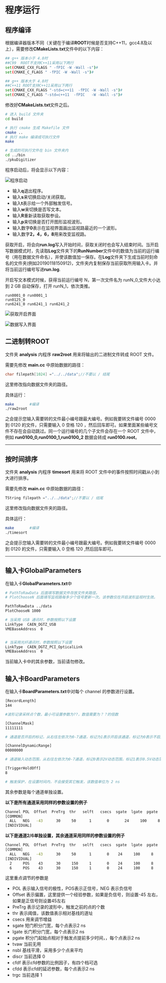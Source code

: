<!-- RUNNING.md --- 
;; 
;; Description: 
;; Author: Hongyi Wu(吴鸿毅)
;; Email: wuhongyi@qq.com 
;; Created: 五 1月 18 15:01:28 2019 (+0800)
;; Last-Updated: 六 1月 19 15:50:56 2019 (+0800)
;;           By: Hongyi Wu(吴鸿毅)
;;     Update #: 14
;; URL: http://wuhongyi.cn -->

# 程序运行

<!-- toc -->

## 程序编译

根据编译器版本不同（关键在于编译**ROOT**时候是否支持C++11，gcc4.8及以上），需要修改**CMakeLists.txt**文件中的以下内容：

```bash
## g++ 版本小于 4.8时
##C99  ROOT不支持C++11采用以下两行
set(CMAKE_CXX_FLAGS " -fPIC -W -Wall -s")#
set(CMAKE_C_FLAGS " -fPIC -W -Wall -s")#

## g++ 版本大于 4.8时
##C++11 ROOT支持C++11采用以下两行
set(CMAKE_CXX_FLAGS "-std=c++11  -fPIC -W -Wall -s")#
set(CMAKE_C_FLAGS "-std=c++11  -fPIC   -W -Wall -s")#
```

修改好**CMakeLists.txt**文件之后。

```bash
# 进入 build 文件夹
cd build

# 执行 cmake 生成 Makefile 文件
cmake ..
# 执行 make 编译成可执行文件
make

# 生成的可执行文件在 bin 文件夹内
cd ../bin
./pkuDigitizer
```


程序启动后，将会显示以下内容：

![程序启动](/img/dgtzinit.png)

- 输入**q**退出程序。
- 输入**s**来切换启动/关闭获取。
- 输入**t**表示给一个外部触发信号。
- 输入**w**来切换是否写文本。
- 输入**R**重新读取获取参设。
- 输入**p**来切换是否打开图形监视波形。
- 输入数字**0**表示在监视界面画出监视路最近的一个波形。
- 输入数字**2，4，6，8**用来改变监视路。

获取开启，将会向**run.log**写入开始时间，获取关闭时也会写入结束时间。当开启写数据模式时，先读取**Log**文件夹下的**RunNumber**文件中的数值为当前的运行编号（用在数据文件命名），并使该数值加一保存。在**Log**文件夹下生成当前时刻命名的文件夹(例如20190118150912)，文件夹内复制保存当前获取所用输入卡。并将当前运行编号写进**run.log**.

开启写文本模式时候，获得当前运行编号 N，第一次文件名为 runN\_0,文件大小达到 2 GB 自动保存，打开 runN\_1，依次类推。

```
run0001_0 run0001_1
run0125_0
run6241_0 run6241_1 run6241_2
```

![获取开启界面](/img/dgtzstart.png)

![数据写入界面](/img/dgtzwrite.png)

<!-- ![在线监视与数据写入界面](/img/dgtzplot.png) -->

## 二进制转ROOT

文件夹 **analysis** 内程序 **raw2root** 用来将输出的二进制文件转成 ROOT 文件。

需要先修改 **main.cc** 中原始数据的路径：

```cpp
char filepath[1024] ="../../data";//不要以 / 结尾
```

这里修改指向数据文件夹的路径。

具体运行：

```bash
make       #编译
./raw2root
```

之会提示您输入需要转的文件最小编号跟最大编号。例如我要转文件编号 0000 到 0120 的文件，只需要输入 0 空格 120 ，然后回车即可。如果里面某些编号文件不存在会自动跳过。同一个运行编号的几个子文件会存在一个 ROOT 文件中，例如 **run0100_0,run0100_1,run0100_2** 数据会转成 **run0100.root**。

----

## 按时间排序

文件夹 **analysis** 内程序 **timesort** 用来将 ROOT 文件中的事件按照时间戳从小到大进行排序。

需要先修改 **main.cc** 中原始数据的路径：

```cpp
TString filepath ="../../data";//不要以 / 结尾
```

这里修改指向数据文件夹的路径。

具体运行：

```bash
make       #编译
./timesort
```

之会提示您输入需要转的文件最小编号跟最大编号。例如我要转文件编号 0000 到 0120 的文件，只需要输入 0 空格 120 ,然后回车即可。

----

## 输入卡GlobalParameters

在输入卡**GlobalParameters.txt**中

```bash
# PathToRawData 后面填写数据文件存放文件夹路径。
# PlotChooseN 后面填写监视路每多少个信号更新一次。该参数仅在开启波形监视时生效。

PathToRawData ../data
PlotChooseN 1000
```

```bash
# 当采用 USB 通讯时，参数按照以下设置
LinkType  CAEN_DGTZ_USB
VMEBaseAddress  0


# 当采用光纤通讯时，参数按照以下设置
LinkType  CAEN_DGTZ_PCI_OpticalLink
VMEBaseAddress  0
```

当前输入卡中的其余参数，当前请勿修改。



## 输入卡BoardParameters


在输入卡**BoardParameters.txt**中对每个 channel 的参数进行设置。

```bash
[RecordLength]
144

#波形记录采样点个数，最小可设置参数为??，数值需要为？？的倍数
```

```bash
[ChannelMask]
11111111

# 通道是否开启的标记，从右往左依次为0-7通道，标记为1表示开启该通道，标记为0表示不启用该通道
```

```bash
[ChannelDynamicRange]
00000000

# 通道输入动态范围，从右往左依次为0-7通道，标记0表示2V动态范围，标记1表示0.5V动态范围。
```


```bash
[TriggerHoldOff]
8

# 触发保护，在设置时间内，不会接受其它触发，该数值单位为 2 ns
```

其余参数是每个通道单独设置。

**以下是所有通道采用同样的参数设置的例子**

```bash
Channel POL  Offset  PreTrg  thr   selft   csecs  sgate  lgate  pgate   tvaw   nsbl  discr  cfdf   cfdd   trgc  
[COMMON]
  ALL   NEG   -43      30     50      1       0       24     100     8     50     1     0     3      3      1
[INDIVIDUAL]

```


**以下是通道2/6单独设置，其余通道采用同样的参数设置的例子**

```bash
Channel POL  Offset  PreTrg  thr   selft   csecs  sgate  lgate  pgate   tvaw   nsbl  discr  cfdf   cfdd   trgc  
[COMMON]
  ALL   NEG   -43      30     50      1       0    24     100     8       50     1     0     3      3      1
[INDIVIDUAL]
  2     POS    43      30     150     1       0    24     100     8       50     1     0     3      3      1
  6     POS    43      30     150     1       0    24     100     8       50     1     0     3      3      1
```

这里重点调节的参数是

- POL 表示输入信号的极性，POS表示正信号，NEG 表示负信号
- Offset 表示偏置，这里提供一个经验参数，如果是负信号，则设置-45 左右，如果是正信号则设置45左右
- PreTrg 表示记录的波形中，触发之前的点的个数
- thr    表示阈值，该数值表示相对基线的道址
- csecs  用来调节增益
- sgate  短门积分门宽，每个点表示2 ns
- lgate  长门积分门宽，每个点表示2 ns
- pgate  积分门起始点相对于触发点提前多少时间，，每个点表示2 ns
- tvaw   当前无用
- nsbl   基线平滑，采用多少个点来平均
- discr  当前选择 0
- cfdf   表示cfd参数的比例因子，有四个档可选
- cfdd   表示cfd的延迟参数，每个点表示2 ns
- trgc   当前选择 1


<!-- RUNNING.md ends here -->
